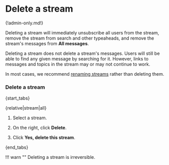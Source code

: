 # Delete a stream

{!admin-only.md!}

Deleting a stream will immediately unsubscribe all users from the stream,
remove the stream from search and other typeaheads, and remove the stream's
messages from **All messages**.

Deleting a stream does not delete a stream's messages. Users will still be
able to find any given message by searching for it. However, links to
messages and topics in the stream may or may not continue to work.

In most cases, we recommend [renaming streams](/help/rename-a-stream) rather
than deleting them.

### Delete a stream

{start_tabs}

{relative|stream|all}

1. Select a stream.

1. On the right, click **Delete**.

1. Click **Yes, delete this stream**.

{end_tabs}

!!! warn ""
    Deleting a stream is irreversible.
